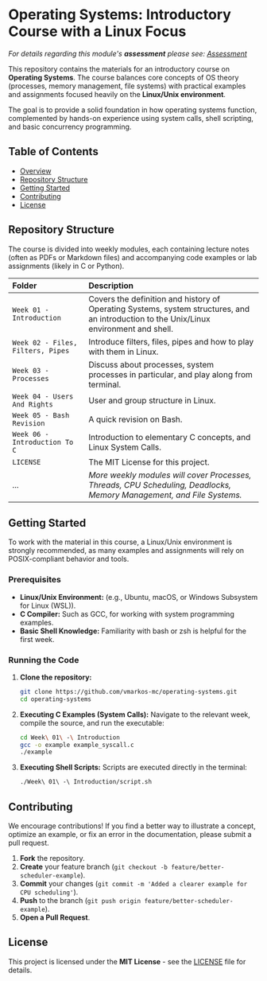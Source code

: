 # Operating Systems: Introductory Course with a Linux Focus

*For details regarding this module's **assessment** please see: [Assessment](https://github.com/vmarkos-mc/operating-systems/tree/main/Assessment)*

This repository contains the materials for an introductory course on **Operating Systems**. The course balances core concepts of OS theory (processes, memory management, file systems) with practical examples and assignments focused heavily on the **Linux/Unix environment**.

The goal is to provide a solid foundation in how operating systems function, complemented by hands-on experience using system calls, shell scripting, and basic concurrency programming.

## Table of Contents

* [Overview](#-operating-systems-introductory-course-with-a-linux-focus)
* [Repository Structure](#repository-structure)
* [Getting Started](#getting-started)
* [Contributing](#contributing)
* [License](#license)

## Repository Structure

The course is divided into weekly modules, each containing lecture notes (often as PDFs or Markdown files) and accompanying code examples or lab assignments (likely in C or Python).

| Folder | Description |
| :--- | :--- |
| `Week 01 - Introduction` | Covers the definition and history of Operating Systems, system structures, and an introduction to the Unix/Linux environment and shell. |
| `Week 02 - Files, Filters, Pipes` | Introduce filters, files, pipes and how to play with them in Linux. |
| `Week 03 - Processes` | Discuss about processes, system processes in particular, and play along from terminal. |
| `Week 04 - Users And Rights` | User and group structure in Linux. |
| `Week 05 - Bash Revision` | A quick revision on Bash. |
| `Week 06 - Introduction To C` | Introduction to elementary C concepts, and Linux System Calls. |
| `LICENSE` | The MIT License for this project. |
| ... | *More weekly modules will cover Processes, Threads, CPU Scheduling, Deadlocks, Memory Management, and File Systems.* |

## Getting Started

To work with the material in this course, a Linux/Unix environment is strongly recommended, as many examples and assignments will rely on POSIX-compliant behavior and tools.

### Prerequisites

* **Linux/Unix Environment:** (e.g., Ubuntu, macOS, or Windows Subsystem for Linux (WSL)).
* **C Compiler:** Such as GCC, for working with system programming examples.
* **Basic Shell Knowledge:** Familiarity with bash or zsh is helpful for the first week.

### Running the Code

1.  **Clone the repository:**
    ```bash
    git clone https://github.com/vmarkos-mc/operating-systems.git
    cd operating-systems
    ```

2.  **Executing C Examples (System Calls):**
    Navigate to the relevant week, compile the source, and run the executable:
    ```bash
    cd Week\ 01\ -\ Introduction
    gcc -o example example_syscall.c
    ./example
    ```

3.  **Executing Shell Scripts:**
    Scripts are executed directly in the terminal:
    ```bash
    ./Week\ 01\ -\ Introduction/script.sh
    ```

## Contributing

We encourage contributions! If you find a better way to illustrate a concept, optimize an example, or fix an error in the documentation, please submit a pull request.

1.  **Fork** the repository.
2.  **Create** your feature branch (`git checkout -b feature/better-scheduler-example`).
3.  **Commit** your changes (`git commit -m 'Added a clearer example for CPU scheduling'`).
4.  **Push** to the branch (`git push origin feature/better-scheduler-example`).
5.  **Open a Pull Request**.

## License

This project is licensed under the **MIT License** - see the [LICENSE](LICENSE) file for details.
